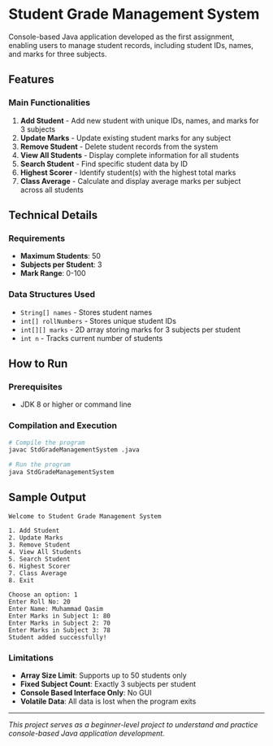 # Student Grade Management System

Console-based Java application developed as the first assignment, enabling users to manage student records, including student IDs, names, and marks for three subjects.

## Features

### Main Functionalities
1. **Add Student** - Add new student with unique IDs, names, and marks for 3 subjects
2. **Update Marks** - Update existing student marks for any subject
3. **Remove Student** - Delete student records from the system
4. **View All Students** - Display complete information for all students
5. **Search Student** - Find specific student data by ID
6. **Highest Scorer** - Identify student(s) with the highest total marks
7. **Class Average** - Calculate and display average marks per subject across all students


## Technical Details

### Requirements
- **Maximum Students**: 50
- **Subjects per Student**: 3
- **Mark Range**: 0-100

### Data Structures Used
- `String[] names` - Stores student names
- `int[] rollNumbers` - Stores unique student IDs  
- `int[][] marks` - 2D array storing marks for 3 subjects per student
- `int n` - Tracks current number of students

## How to Run

### Prerequisites
- JDK 8 or higher or command line

### Compilation and Execution
```bash
# Compile the program
javac StdGradeManagementSystem .java

# Run the program
java StdGradeManagementSystem 
```

## Sample Output
```
Welcome to Student Grade Management System

1. Add Student
2. Update Marks
3. Remove Student
4. View All Students
5. Search Student
6. Highest Scorer
7. Class Average
8. Exit

Choose an option: 1
Enter Roll No: 20
Enter Name: Muhammad Qasim
Enter Marks in Subject 1: 80
Enter Marks in Subject 2: 70
Enter Marks in Subject 3: 78
Student added successfully!
```

### Limitations
- **Array Size Limit**: Supports up to 50 students only 
- **Fixed Subject Count**: Exactly 3 subjects per student
- **Console Based Interface Only**: No GUI
- **Volatile Data**: All data is lost when the program exits

---
*This project serves as a beginner-level project to understand and practice console-based Java application development.*
